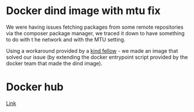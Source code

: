 # Docker dind image with mtu fix

We were having issues fetching packages from some remote repositories via the composer package manager, we traced it down to have something to do with t he network and with the MTU setting.

Using a workaround provided by a [kind fellow](https://discourse.drone.io/t/docker-mtu-problem/1207/4) - we made an image that solved our issue (by extending the docker entrypoint script provided by the docker team that made the dind image).

# Docker hub
[Link](https://hub.docker.com/repository/docker/plumtreesystems/dind-with-mtu-fix)
